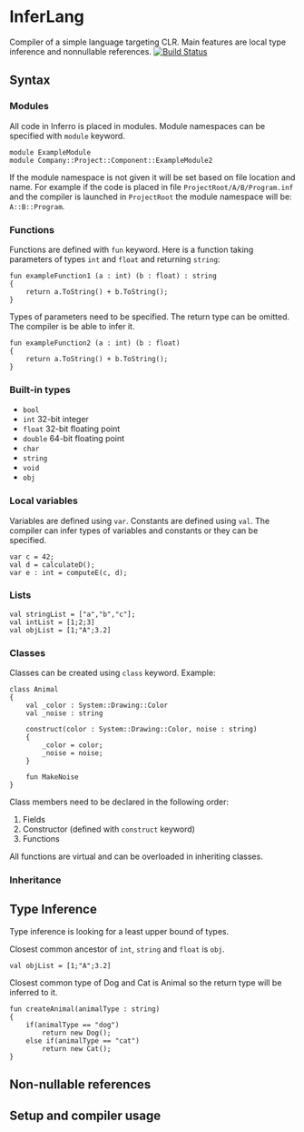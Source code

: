 # InferLang
Compiler of a simple language targeting CLR.
Main features are local type inference and nonnullable references.
[![Build Status](https://travis-ci.org/karoletrych/compiler.svg?branch=master)](https://travis-ci.org/karoletrych/compiler)
## Syntax
### Modules
All code in Inferro is placed in modules.
Module namespaces can be specified with ``module`` keyword.

    module ExampleModule
    module Company::Project::Component::ExampleModule2

If the module namespace is not given it will be set based on file location and name.
For example if the code is placed in file `ProjectRoot/A/B/Program.inf` and the compiler is launched in `ProjectRoot` the module namespace will be: `A::B::Program`.



### Functions
Functions are defined with ``fun`` keyword.
Here is a function taking parameters of types ``int`` and ``float`` and returning ``string``:

    fun exampleFunction1 (a : int) (b : float) : string
    {
        return a.ToString() + b.ToString();
    }
Types of parameters need to be specified.
The return type can be omitted. The compiler is be able to infer it.

    fun exampleFunction2 (a : int) (b : float)
    {
        return a.ToString() + b.ToString();
    }
### Built-in types
* ``bool`` 
* ``int`` 32-bit integer
* ``float`` 32-bit floating point
* ``double`` 64-bit floating point
* ``char`` 
* ``string`` 
* ``void`` 
* ``obj`` 

### Local variables
Variables are defined using ``var``. Constants are defined using ``val``. 
The compiler can infer types of variables and constants or they can be specified.

    var c = 42;
    val d = calculateD();
    var e : int = computeE(c, d);
### Lists
    val stringList = ["a","b","c"];
    val intList = [1;2;3]
    val objList = [1;"A";3.2]
### Classes

Classes can be created using ``class`` keyword. Example:

    class Animal 
    {
        val _color : System::Drawing::Color
        val _noise : string

        construct(color : System::Drawing::Color, noise : string)
        {
            _color = color;
            _noise = noise;
        }

        fun MakeNoise
    }
Class members need to be declared in the following order:

1. Fields
2. Constructor (defined with ``construct`` keyword)
3. Functions

All functions are virtual and can be overloaded in inheriting classes.

### Inheritance


## Type Inference
Type inference is looking for a least upper bound of types.

Closest common ancestor of ``int``, ``string`` and ``float`` is ``obj``.

    val objList = [1;"A";3.2]

Closest common type of Dog and Cat is Animal so the return type will be inferred to it.

    fun createAnimal(animalType : string)
    {
        if(animalType == "dog")
            return new Dog();
        else if(animalType == "cat")
            return new Cat();
    }
## Non-nullable references

## Setup and compiler usage
